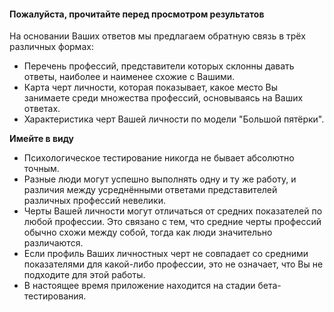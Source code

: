 #### Пожалуйста, прочитайте перед просмотром результатов 

На основании Ваших ответов мы предлагаем обратную связь в трёх различных формах:

- Перечень профессий, представители которых склонны давать ответы, наиболее и наименее схожие с Вашими.
- Карта черт личности, которая показывает, какое место Вы занимаете среди множества профессий, основываясь на Ваших ответах.
- Характеристика черт Вашей личности по модели "Большой пятёрки".

**Имейте в виду**

- Психологическое тестирование никогда не бывает абсолютно точным.
- Разные люди могут успешно выполнять одну и ту же работу, и различия между усреднёнными ответами представителей различных профессий невелики.
- Черты Вашей личности могут отличаться от средних показателей по любой профессии. Это связано с тем, что средние черты профессий обычно схожи между собой, тогда как люди значительно различаются.
- Если профиль Ваших личностных черт не совпадает со средними показателями для какой-либо профессии, это не означает, что Вы не подходите для этой работы.
- В настоящее время приложение находится на стадии бета-тестирования.



